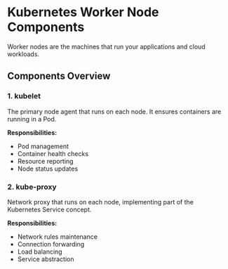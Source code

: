 # Kubernetes Worker Node Components

Worker nodes are the machines that run your applications and cloud workloads.

## Components Overview

### 1. kubelet

The primary node agent that runs on each node. It ensures containers are running in a Pod.

**Responsibilities:**
- Pod management
- Container health checks
- Resource reporting
- Node status updates

### 2. kube-proxy

Network proxy that runs on each node, implementing part of the Kubernetes Service concept.

**Responsibilities:**
- Network rules maintenance
- Connection forwarding
- Load balancing
- Service abstraction